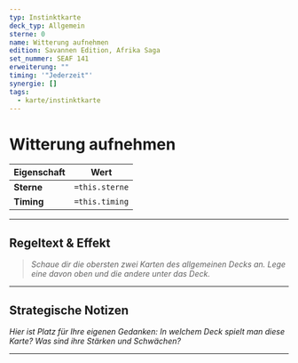 ```yaml
---
typ: Instinktkarte
deck_typ: Allgemein
sterne: 0
name: Witterung aufnehmen
edition: Savannen Edition, Afrika Saga
set_nummer: SEAF 141
erweiterung: ""
timing: '"Jederzeit"'
synergie: []
tags:
  - karte/instinktkarte
---
```


# Witterung aufnehmen

| Eigenschaft | Wert |
|---|---|
| **Sterne** | `=this.sterne` |
| **Timing** | `=this.timing` |

---
## Regeltext & Effekt

> *Schaue dir die obersten zwei Karten des allgemeinen Decks an. Lege eine davon oben und die andere unter das Deck.*

---
## Strategische Notizen

*Hier ist Platz für Ihre eigenen Gedanken: In welchem Deck spielt man diese Karte? Was sind ihre Stärken und Schwächen?*

---
